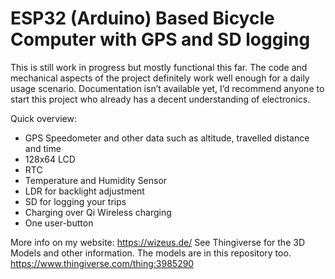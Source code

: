 # ESP32 (Arduino) Based Bicycle Computer with GPS and SD logging

This is still work in progress but mostly functional this far.
The code and mechanical aspects of the project definitely work well enough for a daily usage scenario.
Documentation isn’t available yet, I’d recommend anyone to start this project who already has a decent understanding of electronics.

Quick overview:
-	GPS Speedometer and other data such as altitude, travelled distance and time
-	128x64 LCD
-	RTC
-	Temperature and Humidity Sensor
-	LDR for backlight adjustment
-	SD for logging your trips
-	Charging over Qi Wireless charging
-	One user-button

More info on my website:
https://wizeus.de/
See Thingiverse for the 3D Models and other information. The models are in this repository too.
https://www.thingiverse.com/thing:3985290
